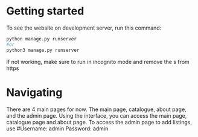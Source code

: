 # Getting started
To see the website on development server, run this command:
```python
python manage.py runserver
#or
python3 manage.py runserver
```
If not working, make sure to run in incognito mode and remove the s from https

# Navigating
There are 4 main pages for now. The main page, catalogue, about page, and the admin page.
Using the interface, you can access the main page, catalogue page and about page. To access the admin page to add listings, use 
#Username: admin Password: admin
